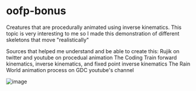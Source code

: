 # oofp-bonus
 
Creatures that are procedurally animated using inverse kinematics.
This topic is very interesting to me so I made this demonstration of different skeletons that move "realistically"

Sources that helped me understand and be able to create this:
Rujik on twitter and youtube on procedual animation
The Coding Train forward kinematics, inverse kinematics, and fixed point inverse kinematics
The Rain World animation process on GDC youtube's channel

![image](https://github.com/sirQuail/oofp-bonus/assets/4551178/0a54ac64-2147-47c1-b594-6db7a42490c3)
